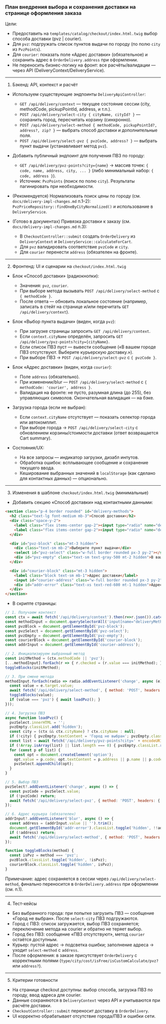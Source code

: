 ### План внедрения выбора и сохранения доставки на странице оформления заказа

Цели:
- Предоставить на `templates/catalog/checkout/index.html.twig` выбор способа доставки (pvz | courier).
- Для `pvz`: подгружать список пунктов выдачи по городу (по полю `city` из `PvzPoints`).
- Для `courier`: показать поле «Адрес доставки» (обязательное) и сохранить адрес в `OrderDelivery.address` при оформлении.
- Не переносить бизнес-логику на фронт: все расчёты/валидации — через API (DeliveryContext/DeliveryService).

---

1) Бэкенд: API, контекст и расчёт

- Используем существующие эндпоинты `DeliveryApiController`:
  - `GET /api/delivery/context` — текущее состояние сессии (city, methodCode, pickupPointId, address, и т.п.).
  - `POST /api/delivery/select-city { cityName, cityId? }` — сохранить город, пересчитать корзину (синхронно).
  - `POST /api/delivery/select-method { methodCode, pickupPointId?, address?, zip? }` — выбрать способ доставки и дополнительные поля.
  - `POST /api/delivery/select-pvz { pvzCode, address? }` — выбрать пункт выдачи (устанавливает метод `pvz`).

- Добавить публичный эндпоинт для получения ПВЗ по городу:
  - `GET /api/delivery/pvz-points?city={name}` → массив точек: `{ code, name, address, city, ... }` (либо минимальный набор: `{ code, address }`).
  - Источник: `PvzPoints` (поиск по полю `city`). Результаты пагинировать при необходимости.

- (Рекомендуется) Нормализовать поиск цены по городу (см. `docs/delivery-impl-changes.md` п.1–2): `PvzPriceRepository::findOneByCityNormalized()` и использование в `DeliveryService`.

- (Готово в документах) Привязка доставки к заказу (см. `docs/delivery-impl-changes.md` п.3):
  - В `CheckoutController::submit` создать `OrderDelivery` из `DeliveryContext` и `DeliveryService::calculateForCart`.
  - Для `pvz` валидировать соответствие `pvzCode` и `city`.
  - Для `courier` перенести `address` (обязателен на фронте).

---

2) Фронтенд: UI и сценарии на `checkout/index.html.twig`

- Блок «Способ доставки» (радиокнопки):
  - Значения: `pvz`, `courier`.
  - При выборе метода вызывать `POST /api/delivery/select-method` c `{ methodCode }`.
  - После ответа — обновить локальное состояние (например, записать в стейт на странице и/или перечитать `GET /api/delivery/context`).

- Блок «Выбор пункта выдачи» (виден, когда `pvz`):
  - При загрузке страницы запросить `GET /api/delivery/context`.
  - Если `context.cityName` определён, запросить `GET /api/delivery/pvz-points?city={cityName}`.
  - Если список ПВЗ пуст — вывести сообщение («В вашем городе ПВЗ отсутствуют. Выберите курьерскую доставку.»).
  - При выборе ПВЗ → `POST /api/delivery/select-pvz` c `{ pvzCode }`.

- Блок «Адрес доставки» (виден, когда `courier`):
  - Поле `address` (обязательно).
  - При изменении/blur — `POST /api/delivery/select-method` c `{ methodCode: 'courier', address }`.
  - Валидация на фронте: не пусто, разумная длина (до 255), без управляющих символов. Окончательная валидация — на бэке.

- Загрузка города (если не выбран):
  - Если `context.cityName` отсутствует — показать селектор города или автокомплит.
  - При выборе города → `POST /api/delivery/select-city` с обновлением корзины/стоимости доставки (ответ возвращается Cart summary).

- Состояния/UX:
  - На все запросы — индикатор загрузки, дизабл инпутов.
  - Обработка ошибок: всплывающее сообщение и сохранение текущего ввода.
  - Кеширование выбранных значений в `localStorage` (как сделано для контактных данных) — опционально.

---

3) Изменения в шаблоне `checkout/index.html.twig` (минимальные)

- Добавить секцию «Способ доставки» над контактными данными:

```html
<section class="p-4 border rounded" id="delivery-methods">
  <h2 class="text-lg font-medium mb-3">Способ доставки</h2>
  <div class="space-y-2">
    <label class="flex items-center gap-2"><input type="radio" name="deliveryMethod" value="pvz"> Пункт выдачи</label>
    <label class="flex items-center gap-2"><input type="radio" name="deliveryMethod" value="courier"> Курьер</label>
  </div>

  <div id="pvz-block" class="mt-3 hidden">
    <div class="text-sm mb-2">Выберите пункт выдачи</div>
    <select id="pvz-select" class="w-full border rounded px-3 py-2"></select>
    <div id="pvz-empty" class="text-sm text-gray-500 mt-2 hidden">В вашем городе пункты выдачи отсутствуют</div>
  </div>

  <div id="courier-block" class="mt-3 hidden">
    <label class="block text-sm mb-1">Адрес доставки</label>
    <input id="courier-address" class="w-full border rounded px-3 py-2" placeholder="Город, улица, дом, квартира" required />
    <div id="addr-error" class="text-xs text-red-600 mt-1 hidden">Адрес обязателен</div>
  </div>
</section>
```

- В скрипте страницы:

```js
// 1. Получаем контекст
const ctx = await fetch('/api/delivery/context').then(r=>r.json()).catch(()=>({}));
const methodInput = document.querySelectorAll('input[name="deliveryMethod"]');
const pvzBlock = document.getElementById('pvz-block');
const pvzSelect = document.getElementById('pvz-select');
const pvzEmpty = document.getElementById('pvz-empty');
const courierBlock = document.getElementById('courier-block');
const addrInput = document.getElementById('courier-address');

// 2. Инициализируем выбранный метод
const initMethod = (ctx.methodCode || 'pvz');
[...methodInput].forEach(r => { r.checked = (r.value === initMethod); });
toggleBlocks(initMethod);

// 3. При смене метода
methodInput.forEach(radio => radio.addEventListener('change', async (e) => {
  const value = e.target.value;
  await fetch('/api/delivery/select-method', { method: 'POST', headers: { 'Content-Type': 'application/json' }, body: JSON.stringify({ methodCode: value }) });
  toggleBlocks(value);
  if (value === 'pvz') { await loadPvz(); }
}));

// 4. Загрузка ПВЗ
async function loadPvz() {
  pvzSelect.innerHTML = '';
  pvzEmpty.classList.add('hidden');
  const city = (ctx && ctx.cityName) ? ctx.cityName : null;
  if (!city) { pvzEmpty.textContent = 'Город не выбран'; pvzEmpty.classList.remove('hidden'); return; }
  const list = await fetch('/api/delivery/pvz-points?city=' + encodeURIComponent(city)).then(r=>r.json()).catch(()=>[]);
  if (!Array.isArray(list) || list.length === 0) { pvzEmpty.classList.remove('hidden'); return; }
  for (const p of list) {
    const opt = document.createElement('option');
    opt.value = p.code; opt.textContent = p.address || p.name || p.code;
    pvzSelect.appendChild(opt);
  }
}

// 5. Выбор ПВЗ
pvzSelect?.addEventListener('change', async () => {
  const pvzCode = pvzSelect.value;
  if (!pvzCode) return;
  await fetch('/api/delivery/select-pvz', { method: 'POST', headers: { 'Content-Type': 'application/json' }, body: JSON.stringify({ pvzCode }) });
});

// 6. Адрес курьера (обязателен)
addrInput?.addEventListener('blur', async () => {
  const address = (addrInput.value || '').trim();
  document.getElementById('addr-error').classList.toggle('hidden', !!address);
  if (!address) return;
  await fetch('/api/delivery/select-method', { method: 'POST', headers: { 'Content-Type': 'application/json' }, body: JSON.stringify({ methodCode: 'courier', address }) });
});

function toggleBlocks(method) {
  const isPvz = method === 'pvz';
  pvzBlock.classList.toggle('hidden', !isPvz);
  courierBlock.classList.toggle('hidden', isPvz);
}
```

Примечание: адрес сохраняется в сессии через `/api/delivery/select-method`, финально переносится в `OrderDelivery.address` при оформлении (см. п.1).

---

4) Тест-кейсы

- Без выбранного города: при попытке загрузить ПВЗ — сообщение «Город не выбран». После `select-city` ПВЗ подгружаются.
- Город с ПВЗ: список загружается, выбор ПВЗ сохраняется; переключение метода на courier и обратно не теряет выбор.
- Город без ПВЗ: сообщение «ПВЗ отсутствуют», метод `courier` остаётся доступным.
- Курьер: пустой адрес → подсветка ошибки; заполнение адреса → уходит `select-method` с `address`.
- После оформления: в заказе присутствует `OrderDelivery` c корректными полями (`type/city/cost/isFree/isCustomCalculate/pvz?` или `address?`).

---

5) Критерии готовности

- На странице checkout доступны: выбор способа, загрузка ПВЗ по городу, ввод адреса для courier.
- Данные сохраняются в `DeliveryContext` через API и учитываются при расчёте доставки.
- `CheckoutController::submit` переносит доставку в `OrderDelivery`.
- UI корректно обрабатывает отсутствие города/ПВЗ и ошибки сети.


